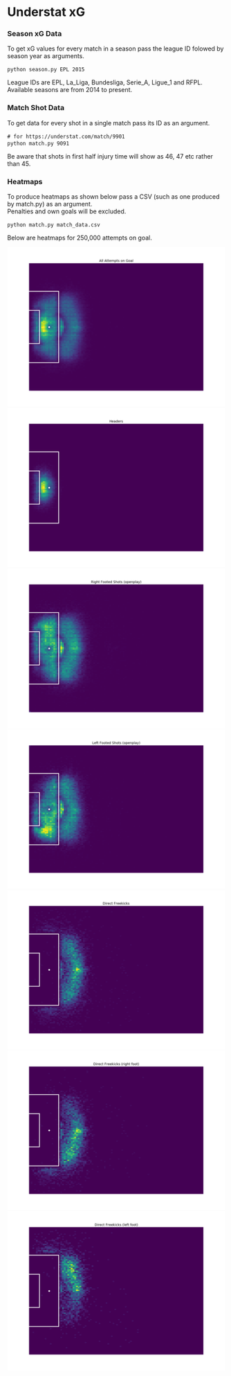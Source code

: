 # Understat xG

### Season xG Data

To get xG values for every match in a season pass the league ID folowed by season year as arguments.
```
python season.py EPL 2015
```
League IDs are EPL, La_Liga, Bundesliga, Serie_A, Ligue_1 and RFPL.  
Available seasons are from 2014 to present.



### Match Shot Data
To get data for every shot in a single match pass its ID as an argument.  
```
# for https://understat.com/match/9901
python match.py 9091
```
Be aware that shots in first half injury time will show as 46, 47 etc rather than 45.

### Heatmaps
To produce heatmaps as shown below pass a CSV (such as one produced by match.py) as an argument.  
Penalties and own goals will be excluded.
```
python match.py match_data.csv
```

Below are heatmaps for 250,000 attempts on goal.

![](figures/all_shots.png)
![](figures/head.png)
![](figures/right_foot.png)
![](figures/left_foot.png)
![](figures/freekicks.png)
![](figures/freekicks_right.png)
![](figures/freekicks_left.png)
